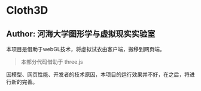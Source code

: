 # Cloth3D
## Author: 河海大学图形学与虚拟现实实验室

本项目是借助于webGL技术，将虚拟试衣由客户端，搬移到网页端。
> 本部分代码借助于 three.js

因模型、网页性能、开发者的技术原因，本项目的运行效果并不好，在之后，将进行新的完善。
